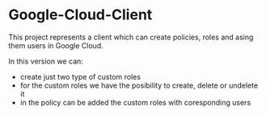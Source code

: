 # Google-Cloud-Client

This project represents a client which can create policies, roles and asing them users in Google Cloud.

In this version we can:
 - create just two type of custom roles
 - for the custom roles we have the posibility to create, delete or undelete it
 - in the policy can be added the custom roles with coresponding users